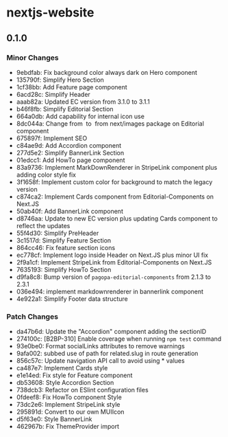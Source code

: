 # nextjs-website

## 0.1.0

### Minor Changes

- 9ebdfab: Fix background color always dark on Hero component
- 135790f: Simplify Hero Section
- 1cf38bb: Add Feature page component
- 6acd28c: Simplify Header
- aaab82a: Updated EC version from 3.1.0 to 3.1.1
- b46f8fb: Simplify Editorial Section
- 664a0db: Add capability for internal icon use
- 8dc044a: Change from <img> to <image> from next/images package on Editorial component
- 675897f: Implement SEO
- c84ae9d: Add Accordion component
- 277d5e2: Simplify BannerLink Section
- 01edcc1: Add HowTo page component
- 83a9736: Implement MarkDownRenderer in StripeLink component plus adding color style fix
- 3f1658f: Implement custom color for background to match the legacy version
- c874ca2: Implement Cards component from Editorial-Components on Next.JS
- 50ab40f: Add BannerLink component
- d8746aa: Update to new EC version plus updating Cards component to reflect the updates
- 55f4d30: Simplify PreHeader
- 3c1517d: Simplify Feature Section
- 864cc46: Fix feature section icons
- ec778cf: Implement logo inside Header on Next.JS plus minor UI fix
- 2f9a1cf: Implement StripeLink from Editorial-Components on Next.JS
- 7635193: Simplify HowTo Section
- d9fa8c8: Bump version of `pagopa-editorial-components` from 2.1.3 to 2.3.1
- 036e494: implement markdownrenderer in bannerlink component
- 4e922a1: Simplify Footer data structure

### Patch Changes

- da47b6d: Update the "Accordion" component adding the sectionID
- 274100c: [B2BP-310] Enable coverage when running `npm test` command
- 93e0be0: Format socialLinks attributes to remove warnings
- 9afa002: subbed use of path for related.slug in route generation
- 856c57c: Update navigation API call to avoid using \* values
- ca487e7: Implement Cards style
- e1e14ed: Fix style for Feature component
- db53608: Style Accordion Section
- 738dcb3: Refactor on ESlint configuration files
- 0fdeef8: Fix HowTo component Style
- 73dc2e6: Implement StripeLink style
- 295891d: Convert <Icon> to our own MUIIcon
- d5f63e0: Style BannerLink
- 462967b: Fix ThemeProvider import
